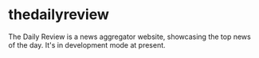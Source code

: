 # thedailyreview
The Daily Review is a news aggregator website, showcasing the top news of the day. It's in development mode at present.
